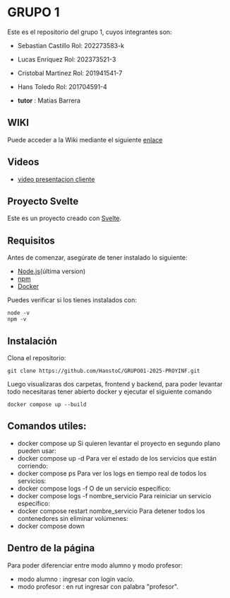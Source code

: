 # GRUPO 1
Este es el repositorio del grupo 1, cuyos integrantes son:

* Sebastian Castillo  Rol: 202273583-k
* Lucas Enríquez  Rol: 202373521-3
* Cristobal Martinez Rol: 201941541-7
* Hans Toledo Rol: 201704591-4
  
* **tutor** : Matias Barrera

## WIKI
Puede acceder a la Wiki mediante el siguiente [enlace](https://github.com/HanstoC/GRUPO01-2025-PROYINF/wiki)

## Videos

* [video presentacion cliente](https://aula.usm.cl/pluginfile.php/6994529/mod_resource/content/1/video1943571039.mp4)


## Proyecto Svelte

Este es un proyecto creado con [Svelte](https://svelte.dev/).

## Requisitos

Antes de comenzar, asegúrate de tener instalado lo siguiente:

- [Node.js](https://nodejs.org/)(última version)
- [npm](https://www.npmjs.com/) 
- [Docker](https://docs.docker.com/get-started/get-docker/)

Puedes verificar si los tienes instalados con:
```
node -v
npm -v
```

## Instalación

Clona el repositorio:
```
git clone https://github.com/HanstoC/GRUPO01-2025-PROYINF.git
```
Luego visualizaras dos carpetas, frontend y backend, para poder levantar todo necesitaras tener abierto docker y ejecutar el siguiente comando
```
docker compose up --build

```

## Comandos utiles:

- docker compose up Si quieren levantar el proyecto en segundo plano pueden usar:
- docker compose up -d Para ver el estado de los servicios que están corriendo:
- docker compose ps Para ver los logs en tiempo real de todos los servicios:
- docker compose logs -f O de un servicio específico:
- docker compose logs -f nombre_servicio Para reiniciar un servicio específico:
- docker compose restart nombre_servicio Para detener todos los contenedores sin eliminar volúmenes:
- docker compose down

## Dentro de la página
Para poder diferenciar entre modo alumno y modo profesor:
- modo alumno :  ingresar con login vacío.
- modo profesor : en rut ingresar con palabra "profesor".
